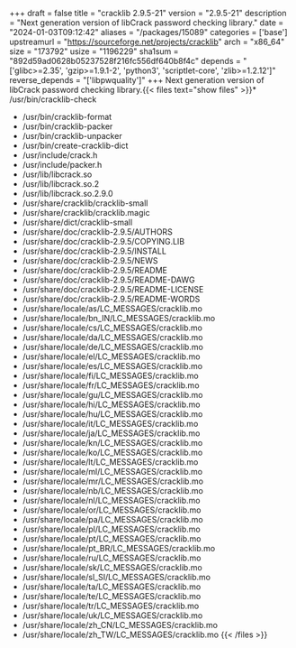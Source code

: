 +++
draft = false
title = "cracklib 2.9.5-21"
version = "2.9.5-21"
description = "Next generation version of libCrack password checking library."
date = "2024-01-03T09:12:42"
aliases = "/packages/15089"
categories = ['base']
upstreamurl = "https://sourceforge.net/projects/cracklib"
arch = "x86_64"
size = "173792"
usize = "1196229"
sha1sum = "892d59ad0628b05237528f216fc556df640b8f4c"
depends = "['glibc>=2.35', 'gzip>=1.9.1-2', 'python3', 'scriptlet-core', 'zlib>=1.2.12']"
reverse_depends = "['libpwquality']"
+++
Next generation version of libCrack password checking library.{{< files text="show files" >}}* /usr/bin/cracklib-check
* /usr/bin/cracklib-format
* /usr/bin/cracklib-packer
* /usr/bin/cracklib-unpacker
* /usr/bin/create-cracklib-dict
* /usr/include/crack.h
* /usr/include/packer.h
* /usr/lib/libcrack.so
* /usr/lib/libcrack.so.2
* /usr/lib/libcrack.so.2.9.0
* /usr/share/cracklib/cracklib-small
* /usr/share/cracklib/cracklib.magic
* /usr/share/dict/cracklib-small
* /usr/share/doc/cracklib-2.9.5/AUTHORS
* /usr/share/doc/cracklib-2.9.5/COPYING.LIB
* /usr/share/doc/cracklib-2.9.5/INSTALL
* /usr/share/doc/cracklib-2.9.5/NEWS
* /usr/share/doc/cracklib-2.9.5/README
* /usr/share/doc/cracklib-2.9.5/README-DAWG
* /usr/share/doc/cracklib-2.9.5/README-LICENSE
* /usr/share/doc/cracklib-2.9.5/README-WORDS
* /usr/share/locale/as/LC_MESSAGES/cracklib.mo
* /usr/share/locale/bn_IN/LC_MESSAGES/cracklib.mo
* /usr/share/locale/cs/LC_MESSAGES/cracklib.mo
* /usr/share/locale/da/LC_MESSAGES/cracklib.mo
* /usr/share/locale/de/LC_MESSAGES/cracklib.mo
* /usr/share/locale/el/LC_MESSAGES/cracklib.mo
* /usr/share/locale/es/LC_MESSAGES/cracklib.mo
* /usr/share/locale/fi/LC_MESSAGES/cracklib.mo
* /usr/share/locale/fr/LC_MESSAGES/cracklib.mo
* /usr/share/locale/gu/LC_MESSAGES/cracklib.mo
* /usr/share/locale/hi/LC_MESSAGES/cracklib.mo
* /usr/share/locale/hu/LC_MESSAGES/cracklib.mo
* /usr/share/locale/it/LC_MESSAGES/cracklib.mo
* /usr/share/locale/ja/LC_MESSAGES/cracklib.mo
* /usr/share/locale/kn/LC_MESSAGES/cracklib.mo
* /usr/share/locale/ko/LC_MESSAGES/cracklib.mo
* /usr/share/locale/lt/LC_MESSAGES/cracklib.mo
* /usr/share/locale/ml/LC_MESSAGES/cracklib.mo
* /usr/share/locale/mr/LC_MESSAGES/cracklib.mo
* /usr/share/locale/nb/LC_MESSAGES/cracklib.mo
* /usr/share/locale/nl/LC_MESSAGES/cracklib.mo
* /usr/share/locale/or/LC_MESSAGES/cracklib.mo
* /usr/share/locale/pa/LC_MESSAGES/cracklib.mo
* /usr/share/locale/pl/LC_MESSAGES/cracklib.mo
* /usr/share/locale/pt/LC_MESSAGES/cracklib.mo
* /usr/share/locale/pt_BR/LC_MESSAGES/cracklib.mo
* /usr/share/locale/ru/LC_MESSAGES/cracklib.mo
* /usr/share/locale/sk/LC_MESSAGES/cracklib.mo
* /usr/share/locale/sl_SI/LC_MESSAGES/cracklib.mo
* /usr/share/locale/ta/LC_MESSAGES/cracklib.mo
* /usr/share/locale/te/LC_MESSAGES/cracklib.mo
* /usr/share/locale/tr/LC_MESSAGES/cracklib.mo
* /usr/share/locale/uk/LC_MESSAGES/cracklib.mo
* /usr/share/locale/zh_CN/LC_MESSAGES/cracklib.mo
* /usr/share/locale/zh_TW/LC_MESSAGES/cracklib.mo
{{< /files >}}